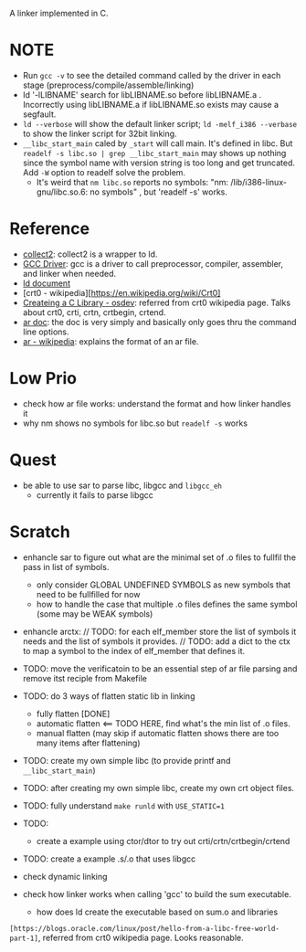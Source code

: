 A linker implemented in C.

# NOTE
- Run `gcc -v` to see the detailed command called by the driver in each stage (preprocess/compile/assemble/linking)
- ld '-lLIBNAME' search for libLIBNAME.so before libLIBNAME.a . Incorrectly using libLIBNAME.a if libLIBNAME.so exists may cause a segfault.
- `ld --verbose` will show the default linker script; `ld -melf_i386 --verbase` to show the linker script for 32bit linking.
- `__libc_start_main` caled by `_start` will call main. It's defined in libc. But `readelf -s libc.so | grep __libc_start_main` may shows up nothing since the symbol name with version string is too long and get truncated. Add `-W` option to readelf solve the problem.
  - It's weird that `nm libc.so` reports no symbols: "nm: /lib/i386-linux-gnu/libc.so.6: no symbols" , but 'readelf -s' works.

# Reference
- [collect2](https://gcc.gnu.org/onlinedocs/gccint/Collect2.html): collect2 is a wrapper to ld.
- [GCC Driver](http://web.cse.ohio-state.edu/~reeves.92/CSE2421au12/SlidesDay51.pdf): gcc is a driver to call preprocessor, compiler, assembler, and linker when needed.
- [ld document](https://sourceware.org/binutils/docs-2.39/ld.html)
- [crt0 - wikipedia][https://en.wikipedia.org/wiki/Crt0]
- [Createing a C Library - osdev](https://wiki.osdev.org/Creating_a_C_Library): referred from crt0 wikipedia page. Talks about crt0, crti, crtn, crtbegin, crtend.
- [ar doc](https://sourceware.org/binutils/docs-2.39/binutils.htm): the doc is very simply and basically only goes thru the command line options.
- [ar - wikipedia](https://en.wikipedia.org/wiki/Ar_(Unix)): explains the format of an ar file.

# Low Prio
- check how ar file works: understand the format and how linker handles it
- why nm shows no symbols for libc.so but `readelf -s` works

# Quest
- be able to use sar to parse libc, libgcc and `libgcc_eh`
  - currently it fails to parse libgcc

# Scratch

- enhancle sar to figure out what are the minimal set of .o files to fullfil the pass in list of symbols.
  - only consider GLOBAL UNDEFINED SYMBOLS as new symbols that need to be fullfilled for now
  - how to handle the case that multiple .o files defines the same symbol (some may be WEAK symbols)

- enhancle arctx:
  // TODO: for each elf_member store the list of symbols it needs and the list of symbols it provides.
  // TODO: add a dict to the ctx to map a symbol to the index of elf_member that defines it.

- TODO: move the verificatoin to be an essential step of ar file parsing and remove itst reciple from Makefile

- TODO: do 3 ways of flatten static lib in linking
  - fully flatten [DONE]
  - automatic flatten <== TODO HERE, find what's the min list of .o files.
  - manual flatten (may skip if automatic flatten shows there are too many items after flattening)

- TODO: create my own simple libc (to provide printf and `__libc_start_main`)

- TODO: after creating my own simple libc, create my own crt object files.

- TODO: fully understand `make runld` with `USE_STATIC=1`

- TODO:
  - create a example using ctor/dtor to try out crti/crtn/crtbegin/crtend

- TODO: create a example .s/.o that uses libgcc

- check dynamic linking

- check how linker works when calling 'gcc' to build the sum executable.
  - how does ld create the executable based on sum.o and libraries

` [https://blogs.oracle.com/linux/post/hello-from-a-libc-free-world-part-1] `, referred from crt0 wikipedia page. Looks reasonable.
